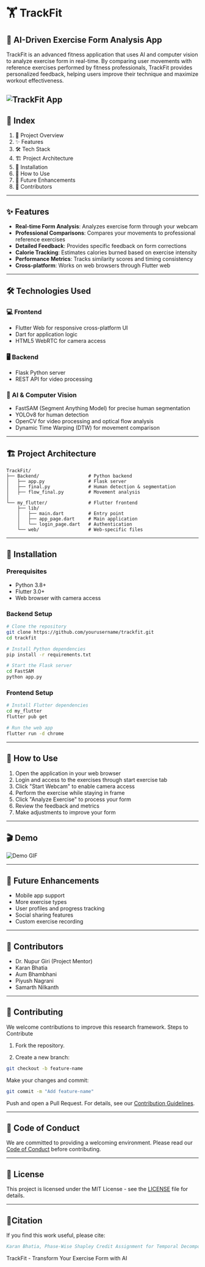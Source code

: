 # 🏋️ TrackFit

## 🤖 AI-Driven Exercise Form Analysis App

TrackFit is an advanced fitness application that uses AI and computer vision to analyze exercise form in real-time. By comparing user movements with reference exercises performed by fitness professionals, TrackFit provides personalized feedback, helping users improve their technique and maximize workout effectiveness.

![TrackFit App](https://via.placeholder.com/800x400?text=TrackFit+App+Screenshot)
---
## 📌 Index
1. 🚀 Project Overview
2. ✨ Features
3. 🛠️ Tech Stack
4. 🏗️ Project Architecture
5. 🔧 Installation
6. 📱 How to Use
7. 🚀 Future Enhancements
8. 🤝 Contributors
---
## ✨ Features

- **Real-time Form Analysis**: Analyzes exercise form through your webcam
- **Professional Comparisons**: Compares your movements to professional reference exercises
- **Detailed Feedback**: Provides specific feedback on form corrections
- **Calorie Tracking**: Estimates calories burned based on exercise intensity
- **Performance Metrics**: Tracks similarity scores and timing consistency
- **Cross-platform**: Works on web browsers through Flutter web
---
## 🛠️ Technologies Used

### 💻 Frontend
- Flutter Web for responsive cross-platform UI
- Dart for application logic
- HTML5 WebRTC for camera access

### 🖥️ Backend
- Flask Python server
- REST API for video processing

### 🤖 AI & Computer Vision
- FastSAM (Segment Anything Model) for precise human segmentation
- YOLOv8 for human detection
- OpenCV for video processing and optical flow analysis
- Dynamic Time Warping (DTW) for movement comparison
---
## 🏗️ Project Architecture

    TrackFit/
    ├── Backend/                  # Python backend
    │   ├── app.py                # Flask server
    │   ├── final.py              # Human detection & segmentation
    │   ├── flow_final.py         # Movement analysis
    │
    └── my_flutter/               # Flutter frontend
        ├── lib/
        │   ├── main.dart         # Entry point
        │   ├── app_page.dart     # Main application
        │   └── login_page.dart   # Authentication
        └── web/                  # Web-specific files
---
## 🔧 Installation

### Prerequisites
- Python 3.8+
- Flutter 3.0+
- Web browser with camera access

### Backend Setup
```bash
# Clone the repository
git clone https://github.com/yourusername/trackfit.git
cd trackfit

# Install Python dependencies
pip install -r requirements.txt

# Start the Flask server
cd FastSAM
python app.py
```

### Frontend Setup
```bash
# Install Flutter dependencies
cd my_flutter
flutter pub get

# Run the web app
flutter run -d chrome
```
---
## 📱 How to Use

1. Open the application in your web browser
2. Login and access to the exercises through start exercise tab
3. Click "Start Webcam" to enable camera access
4. Perform the exercise while staying in frame
5. Click "Analyze Exercise" to process your form
6. Review the feedback and metrics
7. Make adjustments to improve your form
---
## 🎬 Demo

![Demo GIF](https://via.placeholder.com/500x300?text=Demo+GIF)

---

## 🚀 Future Enhancements

- Mobile app support
- More exercise types
- User profiles and progress tracking
- Social sharing features
- Custom exercise recording
---
## 🤝 Contributors
- Dr. Nupur Giri (Project Mentor)
- Karan Bhatia
- Aum Bhambhani
- Piyush Nagrani
- Samarth Nilkanth
--- 

## 🤝 Contributing

We welcome contributions to improve this research framework.
Steps to Contribute

1. Fork the repository.

2. Create a new branch:
```bash
git checkout -b feature-name
```

Make your changes and commit:
```bash
git commit -m "Add feature-name"
```

Push and open a Pull Request.
For details, see our [Contribution Guidelines](CONTRIBUTING.md).

---
## 📜 Code of Conduct
We are committed to providing a welcoming environment.
Please read our [Code of Conduct](CODE_OF_CONDUCT.md) before contributing.

 ---
## 📜 License
This project is licensed under the MIT License - see the [LICENSE](LICENSE) file for details.

---
## 📑Citation
If you find this work useful, please cite:
```bibtex
Karan Bhatia, Phase-Wise Shapley Credit Assignment for Temporal Decomposition in Multi-Agent Reinforcement Learning, 2025.
```

TrackFit - Transform Your Exercise Form with AI
